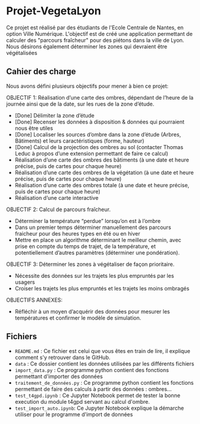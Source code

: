 # Projet-VegetaLyon
Ce projet est réalisé par des étudiants de l'Ecole Centrale de Nantes, en option Ville Numérique. L'objectif est de créé une application permettant de calculer des "parcours fraîcheur" pour des piétons dans la ville de Lyon.
Nous désirons également déterminer les zones qui devraient être végétalisées 

## Cahier des charge

Nous avons défini plusieurs objectifs pour mener à bien ce projet:

OBJECTIF 1: Réalisation d’une carte des ombres, dépendant de l’heure de la journée ainsi que de la date, sur les rues de la zone d’étude.

- [Done] Délimiter la zone d’étude
- [Done] Recenser les données à disposition & données qui pourraient nous être utiles
- [Done] Localiser les sources d’ombre dans la zone d’étude (Arbres, Bâtiments) et leurs caractéristiques (forme, hauteur)
- [Done] Calcul de la projection des ombres au sol (contacter Thomas Leduc à propos d’une extension permettant de faire ce calcul)
- Réalisation d’une carte des ombres des bâtiments  (à une date et heure précise, puis de cartes pour chaque heure)
- Réalisation d’une carte des ombres de la végétation (à une date et heure précise, puis de cartes pour chaque heure)
- Réalisation d’une carte des ombres totale  (à une date et heure précise, puis de cartes pour chaque heure)
- Réalisation d’une carte interactive


OBJECTIF 2: Calcul de parcours fraîcheur.
- Déterminer la température “perdue” lorsqu’on est à l’ombre
- Dans un premier temps déterminer manuellement des parcours fraicheur pour des heures types en été ou en hiver
- Mettre en place un algorithme déterminant le meilleur chemin, avec prise en compte du temps de trajet, de la température, et potentiellement d’autres paramètres (déterminer une pondération).


OBJECTIF 3: Déterminer les zones à végétaliser de façon prioritaire.
- Nécessite des données sur les trajets les plus empruntés par les usagers
- Croiser les trajets les plus empruntés et les trajets les moins ombragés


OBJECTIFS ANNEXES:
- Réfléchir à un moyen d’acquérir des données pour mesurer les températures et confirmer le modèle de simulation.

## Fichiers 

* `README.md` : Ce fichier est celui que vous êtes en train de lire, il explique comment s'y retrouver dans le GitHub.
* `data` : Ce dossier contient les données utilisées par les différents fichiers
* `import_data.py` : Ce programme python contient des fonctions permettant d'importer des données
* `traitement_de_données.py` : Ce programme python contient les fonctions permettant de faire des calculs à partir des données : ombres...
* `test_t4gpd.ipynb` : Ce Jupyter Notebook permet de tester la bonne execution du module t4gpd servant au calcul d'ombre.
* `test_import_auto.ipynb`: Ce Jupyter Notebook explique la démarche utiliser pour le programme d'import de données

